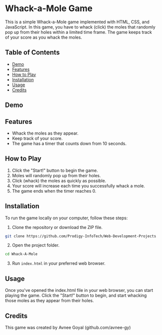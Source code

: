# Whack-a-Mole Game

This is a simple Whack-a-Mole game implemented with HTML, CSS, and JavaScript. In this game, you have to whack (click) the moles that randomly pop up from their holes within a limited time frame. The game keeps track of your score as you whack the moles.

## Table of Contents
- [Demo](#demo)
- [Features](#features)
- [How to Play](#how-to-play)
- [Installation](#installation)
- [Usage](#usage)
- [Credits](#credits)

## Demo


## Features
- Whack the moles as they appear.
- Keep track of your score.
- The game has a timer that counts down from 10 seconds.

## How to Play
1. Click the "Start!" button to begin the game.
2. Moles will randomly pop up from their holes.
3. Click (whack) the moles as quickly as possible.
4. Your score will increase each time you successfully whack a mole.
5. The game ends when the timer reaches 0.

## Installation
To run the game locally on your computer, follow these steps:

1. Clone the repository or download the ZIP file.

```bash
git clone https://github.com/Prodigy-InfoTech/Web-Development-Projects.git
```

2. Open the project folder.

```bash
cd Whack-A-Mole
```

3. Run `index.html` in your preferred web browser.

## Usage
Once you've opened the index.html file in your web browser, you can start playing the game. Click the "Start!" button to begin, and start whacking those moles as they appear from their holes.

## Credits

This game was created by Avnee Goyal (github.com/avnee-gy)
